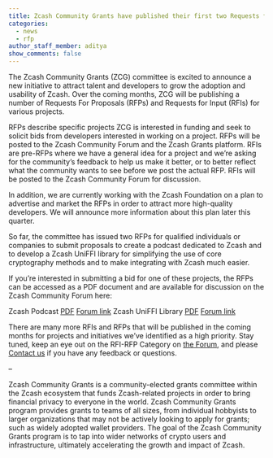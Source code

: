 ```yaml
---
title: Zcash Community Grants have published their first two Requests for Proposals
categories:
  - news
  - rfp
author_staff_member: aditya
show_comments: false
---
```


The Zcash Community Grants (ZCG) committee is excited to announce a new initiative to attract talent and developers to grow the adoption and usability of Zcash.  Over the coming months, ZCG will be publishing a number of Requests For Proposals (RFPs) and Requests for Input (RFIs) for various projects.  

RFPs describe specific projects ZCG is interested in funding and seek to solicit bids from developers interested in working on a project.  RFPs will be posted to the Zcash Community Forum and the Zcash Grants platform.  RFIs are pre-RFPs where we have a general idea for a project and we’re asking for the community’s feedback to help us make it better, or to better reflect what the community wants to see before we post the actual RFP.  RFIs will be posted to the Zcash Community Forum for discussion.  

In addition, we are currently working with the Zcash Foundation on a plan to advertise and market the RFPs in order to attract more high-quality developers.  We will announce more information about this plan later this quarter.  

So far, the committee has issued two RFPs for qualified individuals or companies to submit proposals to create a podcast dedicated to Zcash and to develop a Zcash UniFFI library for simplifying the use of core cryptography methods and to make integrating with Zcash much easier. 

If you’re interested in submitting a bid for one of these projects, the RFPs can be accessed as a PDF document and are available for discussion on the Zcash Community Forum here:

Zcash Podcast [PDF](https://github.com/ZcashCommunityGrants/zcashcommunitygrants.github.io/raw/main/RFP/Podcast-RFP.pdf) [Forum link](https://forum.zcashcommunity.com/t/rfp-zcash-podcast/41314)
Zcash UniFFI Library [PDF](https://github.com/ZcashCommunityGrants/zcashcommunitygrants.github.io/raw/main/RFP/UniFFI-RFP.pdf) [Forum link](https://forum.zcashcommunity.com/t/rfp-zcash-uniffi-library/41335)

There are many more RFIs and RFPs that will be published in the coming months for projects and initiatives we’ve identified as a high priority.  Stay tuned, keep an eye out on the RFI-RFP Category on [the Forum](https://forum.zcashcommunity.com/c/grants/rfi-rfp-grants/42), and please [Contact us](https://zcashcommunitygrants.org/contact/) if you have any feedback or questions.   

–

Zcash Community Grants is a community-elected grants committee within the Zcash ecosystem that funds Zcash-related projects in order to bring financial privacy to everyone in the world. Zcash Community Grants program provides grants to teams of all sizes, from individual hobbyists to larger organizations that may not be actively looking to apply for grants; such as widely adopted wallet providers. The goal of the Zcash Community Grants program is to tap into wider networks of crypto users and infrastructure, ultimately accelerating the growth and impact of Zcash.
